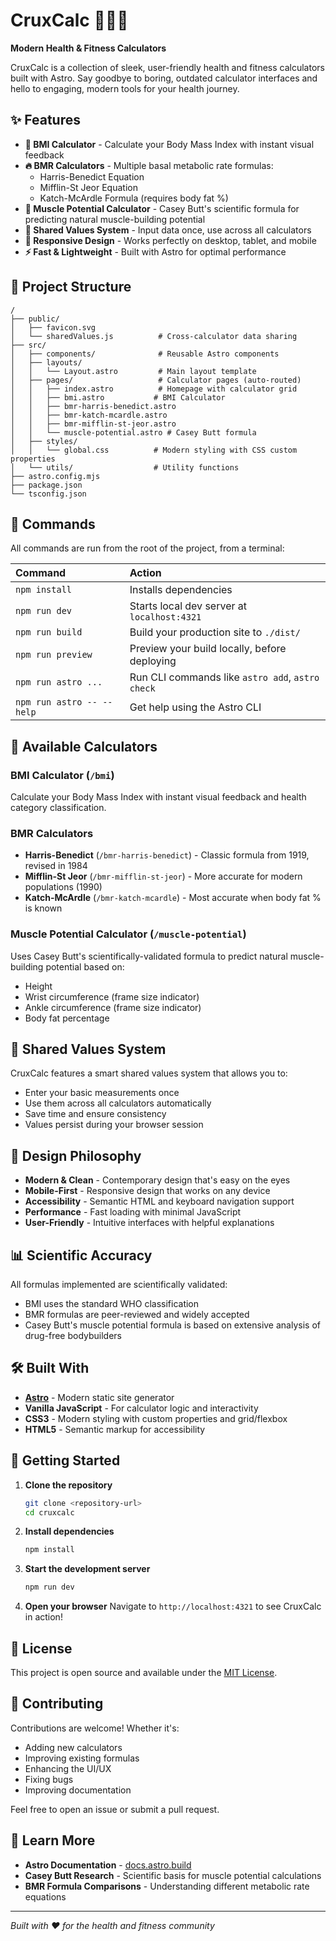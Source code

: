 # CruxCalc 🏃‍♂️💪

**Modern Health & Fitness Calculators**

CruxCalc is a collection of sleek, user-friendly health and fitness calculators built with Astro. Say goodbye to boring, outdated calculator interfaces and hello to engaging, modern tools for your health journey.

## ✨ Features

- **🧮 BMI Calculator** - Calculate your Body Mass Index with instant visual feedback
- **🔥 BMR Calculators** - Multiple basal metabolic rate formulas:
  - Harris-Benedict Equation
  - Mifflin-St Jeor Equation
  - Katch-McArdle Formula (requires body fat %)
- **💪 Muscle Potential Calculator** - Casey Butt's scientific formula for predicting natural muscle-building potential
- **🔄 Shared Values System** - Input data once, use across all calculators
- **📱 Responsive Design** - Works perfectly on desktop, tablet, and mobile
- **⚡ Fast & Lightweight** - Built with Astro for optimal performance

## 🚀 Project Structure

```text
/
├── public/
│   ├── favicon.svg
│   └── sharedValues.js          # Cross-calculator data sharing
├── src/
│   ├── components/              # Reusable Astro components
│   ├── layouts/
│   │   └── Layout.astro         # Main layout template
│   ├── pages/                   # Calculator pages (auto-routed)
│   │   ├── index.astro          # Homepage with calculator grid
│   │   ├── bmi.astro           # BMI Calculator
│   │   ├── bmr-harris-benedict.astro
│   │   ├── bmr-katch-mcardle.astro
│   │   ├── bmr-mifflin-st-jeor.astro
│   │   └── muscle-potential.astro # Casey Butt formula
│   ├── styles/
│   │   └── global.css          # Modern styling with CSS custom properties
│   └── utils/                  # Utility functions
├── astro.config.mjs
├── package.json
└── tsconfig.json
```

## 🧞 Commands

All commands are run from the root of the project, from a terminal:

| Command                   | Action                                           |
| :------------------------ | :----------------------------------------------- |
| `npm install`             | Installs dependencies                            |
| `npm run dev`             | Starts local dev server at `localhost:4321`      |
| `npm run build`           | Build your production site to `./dist/`          |
| `npm run preview`         | Preview your build locally, before deploying     |
| `npm run astro ...`       | Run CLI commands like `astro add`, `astro check` |
| `npm run astro -- --help` | Get help using the Astro CLI                     |

## 🧮 Available Calculators

### BMI Calculator (`/bmi`)

Calculate your Body Mass Index with instant visual feedback and health category classification.

### BMR Calculators

- **Harris-Benedict** (`/bmr-harris-benedict`) - Classic formula from 1919, revised in 1984
- **Mifflin-St Jeor** (`/bmr-mifflin-st-jeor`) - More accurate for modern populations (1990)
- **Katch-McArdle** (`/bmr-katch-mcardle`) - Most accurate when body fat % is known

### Muscle Potential Calculator (`/muscle-potential`)

Uses Casey Butt's scientifically-validated formula to predict natural muscle-building potential based on:

- Height
- Wrist circumference (frame size indicator)
- Ankle circumference (frame size indicator)
- Body fat percentage

## 🔄 Shared Values System

CruxCalc features a smart shared values system that allows you to:

- Enter your basic measurements once
- Use them across all calculators automatically
- Save time and ensure consistency
- Values persist during your browser session

## 🎨 Design Philosophy

- **Modern & Clean** - Contemporary design that's easy on the eyes
- **Mobile-First** - Responsive design that works on any device
- **Accessibility** - Semantic HTML and keyboard navigation support
- **Performance** - Fast loading with minimal JavaScript
- **User-Friendly** - Intuitive interfaces with helpful explanations

## 📊 Scientific Accuracy

All formulas implemented are scientifically validated:

- BMI uses the standard WHO classification
- BMR formulas are peer-reviewed and widely accepted
- Casey Butt's muscle potential formula is based on extensive analysis of drug-free bodybuilders

## 🛠️ Built With

- **[Astro](https://astro.build)** - Modern static site generator
- **Vanilla JavaScript** - For calculator logic and interactivity
- **CSS3** - Modern styling with custom properties and grid/flexbox
- **HTML5** - Semantic markup for accessibility

## 🚀 Getting Started

1. **Clone the repository**

   ```bash
   git clone <repository-url>
   cd cruxcalc
   ```

2. **Install dependencies**

   ```bash
   npm install
   ```

3. **Start the development server**

   ```bash
   npm run dev
   ```

4. **Open your browser**
   Navigate to `http://localhost:4321` to see CruxCalc in action!

## 📝 License

This project is open source and available under the [MIT License](LICENSE).

## 🤝 Contributing

Contributions are welcome! Whether it's:

- Adding new calculators
- Improving existing formulas
- Enhancing the UI/UX
- Fixing bugs
- Improving documentation

Feel free to open an issue or submit a pull request.

## 🔗 Learn More

- **Astro Documentation** - [docs.astro.build](https://docs.astro.build)
- **Casey Butt Research** - Scientific basis for muscle potential calculations
- **BMR Formula Comparisons** - Understanding different metabolic rate equations

---

_Built with ❤️ for the health and fitness community_
